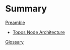 # Summary

[Preamble](README.md)

- [Topos Node Architecture](topos-node.md)

[Glossary](glossary.md)
